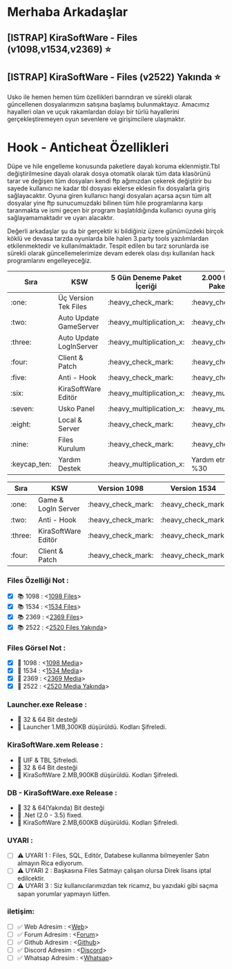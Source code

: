 # Merhaba Arkadaşlar #

## [ISTRAP] KiraSoftWare - Files (v1098,v1534,v2369) ⭐
## [ISTRAP] KiraSoftWare - Files (v2522) Yakında ⭐

Usko ile hemen hemen tüm özellikleri barındıran ve sürekli olarak güncellenen dosyalarımızın satışına başlamış bulunmaktayız.
Amacımız hayalleri olan ve uçuk rakamlardan dolayı bir türlü hayallerini gerçekleştiremeyen oyun sevenlere ve girişimcilere ulaşmaktır.

# Hook - Anticheat Özellikleri #
Düpe ve hile engelleme konusunda paketlere dayalı koruma eklenmiştir.Tbl değiştirilmesine dayalı olarak dosya otomatik olarak tüm data klasörünü tarar ve değişen tüm dosyaları kendi ftp ağımızdan çekerek değiştirir bu sayede kullanıcı ne kadar tbl dosyası eklerse eklesin fix dosyalarla giriş sağlayacaktır.
Oyuna giren kullanıcı hangi dosyaları açarsa açsın tüm alt dosyalar yine ftp sunucumuzdaki bilinen tüm hile programlarına karşı taranmakta ve ismi geçen bir program başlatıldığında kullanıcı oyuna giriş sağlayamamaktadır ve uyarı alacaktır.

Değerli arkadaşlar şu da bir gerçektir ki bildiğiniz üzere günümüzdeki birçok köklü ve devasa tarzda oyunlarda bile halen 3.party tools yazılımlardan etkilenmektedir ve kullanılmaktadır.
Tespit edilen bu tarz sorunlarda ise sürekli olarak güncellemelerimize devam ederek olası dışı kullanılan hack programlarını engelleyeceğiz.


<table>
	<thead>
		<tr>
			<th>Sıra</th>
			<th>KSW</th>
			<th>5 Gün Deneme Paket İçeriği</th>
			<th>2.000 ₺ [1 Aylık] Paket İçeriği</th>
			<th>6.000 ₺ [Süresiz] Paket İçeriği</th>
		</tr>
	</thead>
<tbody>
<tr>
	<td>:one:</td>
	<td>Üç Version Tek Files</td>
	<td>:heavy_check_mark:</td>
	<td>:heavy_check_mark:</td>
	<td>:heavy_check_mark:</td>
</tr>	
<tr>
	<td>:two:</td>
	<td>Auto Update GameServer</td>
	<td>:heavy_multiplication_x:</td>
	<td>:heavy_check_mark:</td>
	<td>:heavy_check_mark:</td>
</tr>
<tr>
	<td>:three:</td>
	<td>Auto Update LogInServer</td>
	<td>:heavy_multiplication_x:</td>
	<td>:heavy_check_mark:</td>
	<td>:heavy_check_mark:</td>
</tr>	
<tr>
	<td>:four:</td>
	<td>Client & Patch</td>
	<td>:heavy_check_mark:</td>
	<td>:heavy_check_mark:</td>
	<td>:heavy_check_mark:</td>
</tr>	
<tr>
	<td>:five:</td>
	<td>Anti - Hook</td>
	<td>:heavy_check_mark:</td>
	<td>:heavy_check_mark:</td>
	<td>:heavy_check_mark:</td>
</tr>		
<tr>
	<td>:six:</td>
	<td>KiraSoftWare Editör</td>
	<td>:heavy_multiplication_x:</td>
	<td>:heavy_multiplication_x:</td>
	<td>:heavy_check_mark:</td>
</tr>    
<tr>
	<td>:seven:</td>
	<td>Usko Panel</td>
	<td>:heavy_multiplication_x:</td>
	<td>:heavy_multiplication_x:</td>
	<td>:heavy_check_mark:</td>
</tr>   
<tr>
	<td>:eight:</td>
	<td>Local & Server</td>
	<td>:heavy_check_mark:</td>
	<td>:heavy_check_mark:</td>
	<td>:heavy_check_mark:</td>
</tr>    
<tr>
	<td>:nine:</td>
	<td>Files Kurulum</td>
	<td>:heavy_check_mark:</td>
	<td>:heavy_check_mark:</td>
	<td>:heavy_check_mark:</td>
</tr>  
<tr>
	<td>:keycap_ten:</td>
	<td>Yardım Destek</td>
	<td>:heavy_multiplication_x:</td>
	<td>Yardım etmek Oranı %30 </td>
	<td>Yardım etmek Oranı %100 </td>
</tr>  	
</tbody>
</table>

<table>
	<thead>
		<tr>
			<th>Sıra</th>
			<th>KSW</th>
			<th>Version 1098</th>
			<th>Version 1534</th>
			<th>Version 2369</th>
			<th>Version 2522</th>
		</tr>
	</thead>
<tbody>
<tr>
	<td>:one:</td>
	<td>Game & LogIn Server </td>
	<td>:heavy_check_mark:</td>
	<td>:heavy_check_mark:</td>
	<td>:heavy_check_mark:</td>
	<td>:heavy_check_mark:</td>
</tr>	
<tr>
	<td>:two:</td>
	<td>Anti - Hook </td>
	<td>:heavy_check_mark:</td>
	<td>:heavy_check_mark:</td>
	<td>:heavy_check_mark:</td>
	<td>:Yakında:</td>
</tr>
<tr>
	<td>:three:</td>
	<td>KiraSoftWare Editör </td>
	<td>:heavy_check_mark:</td>
	<td>:heavy_check_mark:</td>
	<td>:heavy_check_mark:</td>
	<td>:heavy_check_mark:</td>
</tr>	
<tr>
	<td>:four:</td>
	<td>Client & Patch</td>
	<td>:heavy_check_mark:</td>
	<td>:heavy_check_mark:</td>
	<td>:heavy_check_mark:</td>
	<td>:heavy_check_mark:</td>
</tr>	   	
</tbody>
</table>

### Files Özelliği Not :
- [X] :books: 1098  : <[1098 Files](https://github.com/KiraAmora61/KiraSoftWare-files-Update/blob/main/1098.md)>
- [X] :books: 1534  : <[1534 Files](https://github.com/KiraAmora61/KiraSoftWare-files-Update/blob/main/1534.md)>
- [X] :books: 2369  : <[2369 Files](https://github.com/KiraAmora61/KiraSoftWare-files-Update/blob/main/2369.md)>
- [X] :books: 2522  : <[2520 Files Yakında](https://github.com/KiraAmora61/KiraSoftWare-files-Update/)>

### Files Görsel Not : 
- [X] :sunrise_over_mountains: 1098  : <[1098 Media](https://forum.kiraguard.com/index.php?media/categories/1098-koserver.1/)>
- [X] :sunrise_over_mountains: 1534  : <[1534 Media](https://forum.kiraguard.com/index.php?media/categories/1534-koserver.2/)>
- [X] :sunrise_over_mountains: 2369  : <[2369 Media](https://forum.kiraguard.com/index.php?media/categories/2369-koserver.3/)>
- [X] :sunrise_over_mountains: 2522  : <[2520 Media Yakında](https://forum.kiraguard.com/index.php?media/categories/2522-usko-koserver.6/)>

### Launcher.exe Release :
- :wrench: 32 & 64 Bit desteği
- :closed_lock_with_key: Launcher 1.MB,300KB düşürüldü. Kodları Şifreledi.

### KiraSoftWare.xem Release :
- :key: UIF & TBL Şifreledi.
- :wrench: 32 & 64 Bit desteği
- :closed_lock_with_key: KiraSoftWare 2.MB,900KB düşürüldü. Kodları Şifreledi.

### DB - KiraSoftWare.exe Release :
- :wrench: 32 & 64(Yakında) Bit desteği
- :hammer: .Net (2.0 - 3.5) fixed.
- :closed_lock_with_key: KiraSoftWare 2.MB,600KB düşürüldü. Kodları Şifreledi.
  
### UYARI : 
- [ ] :warning: UYARI 1 : Files, SQL, Editör, Databese kullanma bilmeyenler Satın almayın Rica ediyorum.
- [ ] :warning: UYARI 2 : Başkasına Files Satmayı çalışan olursa Direk lisans iptal edilcektir.
- [ ] :warning: UYARI 3 : Siz kullanıcılarımızdan tek ricamız, bu yazıdaki gibi saçma sapan yorumlar yapmayın lütfen.

### iletişim:
- [ ] :white_check_mark: Web Adresim     : <[Web](https://kiraguard.com)>
- [ ] :white_check_mark: Forum Adresim   : <[Forum](https://forum.kiraguard.com/index.php)>
- [ ] :white_check_mark: Github Adresim  : <[Github](https://github.com/KiraAmora61/KiraSoftWare-files-Update/blob/main/README.md)>
- [ ] :white_check_mark: Discord Adresim : <[Discord](https://discord.gg/bDAG2mNqgb)>
- [ ] :white_check_mark: Whatsap Adresim : <[Whatsap](https://api.whatsapp.com/send/?phone=905411599404&text&type=phone_number&app_absent=0)>
